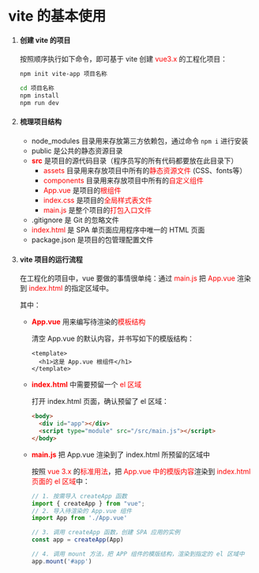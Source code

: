 # vite 的基本使用

1. #### 创建 vite 的项目

   按照顺序执行如下命令，即可基于 vite 创建 <font color="red">vue3.x</font> 的工程化项目：

   ```bash
   npm init vite-app 项目名称
   
   cd 项目名称
   npm install
   npm run dev
   ```

   

2. #### 梳理项目结构

   - node_modules 目录用来存放第三方依赖包，通过命令 `npm i` 进行安装
   - public 是公共的静态资源目录
   - <font color="red">**src**</font> 是项目的源代码目录（程序员写的所有代码都要放在此目录下）
     - <font color="red">assets</font> 目录用来存放项目中所有的<font color="red">静态资源文件</font> (CSS、fonts等）
     - <font color="red">components</font> 目录用来存放项目中所有的<font color="red">自定义组件</font>
     - <font color="red">App.vue</font> 是项目的<font color="red">根组件</font>
     - <font color="red">index.css</font> 是项目的<font color="red">全局样式表文件</font>
     - <font color="red">main.js</font> 是整个项目的<font color="red">打包入口文件</font>
   - .gitignore 是 Git 的忽略文件
   - <font color="red">index.html</font> 是 SPA 单页面应用程序中唯一的 HTML 页面
   - package.json 是项目的包管理配置文件

   

3. #### vite 项目的运行流程

   在工程化的项目中，vue 要做的事情很单纯：通过 <font color="red">main.js</font> 把 <font color="red">App.vue</font> 渲染到 <font color="red">index.html</font> 的指定区域中。

   其中：

   - <font color="red">**App.vue**</font> 用来编写待渲染的<font color="red">模板结构</font>

     清空 App.vue 的默认内容，并书写如下的模版结构：

     ```vue
     <template>
       <h1>这是 App.vue 根组件</h1>
     </template>
     ```

     

   - <font color="red">**index.html**</font> 中需要预留一个 <font color="red">el 区域</font>

     打开 index.html 页面，确认预留了 el 区域：

     ```html
     <body>
       <div id="app"></div>
       <script type="module" src="/src/main.js"></script>
     </body>
     ```

     

   - <font color="red">**main.js**</font> 把 App.vue 渲染到了 index.html 所预留的区域中

     按照 <font color="red">vue 3.x</font> 的<font color="red">标准用法</font>，把 <font color="red">App.vue 中的模版内容</font>渲染到 <font color="red">index.html 页面的 el 区域</font>中：

     ```js
     // 1. 按需导入 createApp 函数
     import { createApp } from "vue";
     // 2. 导入待渲染的 App.vue 组件
     import App from './App.vue'
     
     // 3. 调用 createApp 函数，创建 SPA 应用的实例
     const app = createApp(App)
     
     // 4. 调用 mount 方法，把 APP 组件的模版结构，渲染到指定的 el 区域中
     app.mount('#app')
     ```